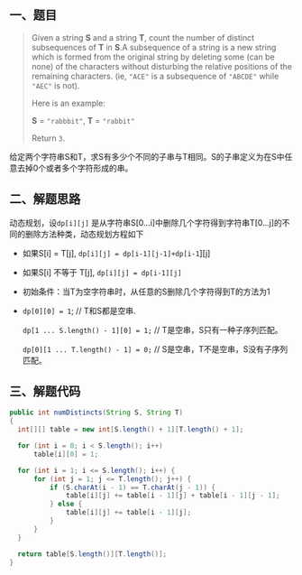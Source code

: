 ## 一、题目 

>Given a string **S** and a string **T**, count the number of distinct subsequences of **T** in **S**.A subsequence of a string is a new string which is formed from the original string by deleting some (can be none) of the characters without disturbing the relative positions of the remaining characters. (ie, `"ACE"` is a subsequence of `"ABCDE"` while `"AEC"` is not).
>
>Here is an example:
>
>**S** = `"rabbbit"`, **T** = `"rabbit"`
>
>Return `3`.

给定两个字符串S和T，求S有多少个不同的子串与T相同。S的子串定义为在S中任意去掉0个或者多个字符形成的串。

## 二、解题思路

动态规划，设`dp[i][j]` 是从字符串S[0...i]中删除几个字符得到字符串T[0...j]的不同的删除方法种类，动态规划方程如下

- 如果S[i] = T[j], `dp[i][j] = dp[i-1][j-1]+dp[i-1`][j]

- 如果S[i] 不等于 T[j], `dp[i][j] = dp[i-1][j]`

- 初始条件：当T为空字符串时，从任意的S删除几个字符得到T的方法为1

- `dp[0][0] = 1`; // T和S都是空串.

  `dp[1 ... S.length() - 1][0] = 1;` // T是空串，S只有一种子序列匹配。

  `dp[0][1 ... T.length() - 1] = 0;` // S是空串，T不是空串，S没有子序列匹配。

## 三、解题代码

```java
public int numDistincts(String S, String T)
{
  int[][] table = new int[S.length() + 1][T.length() + 1];

  for (int i = 0; i < S.length(); i++)
      table[i][0] = 1;

  for (int i = 1; i <= S.length(); i++) {
      for (int j = 1; j <= T.length(); j++) {
          if (S.charAt(i - 1) == T.charAt(j - 1)) {
              table[i][j] += table[i - 1][j] + table[i - 1][j - 1];
          } else {
              table[i][j] += table[i - 1][j];
          }
      }
  }

  return table[S.length()][T.length()];
}
```



